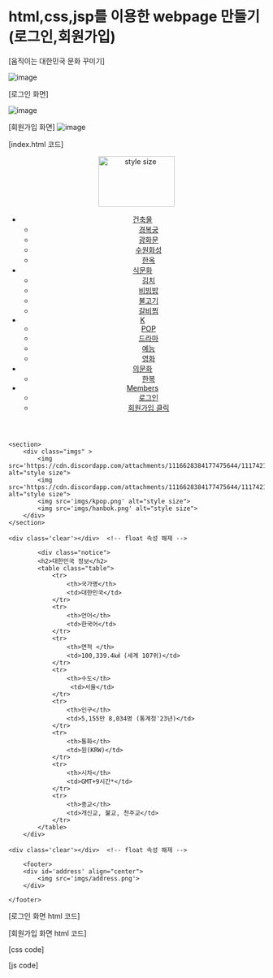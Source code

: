 # html,css,jsp를 이용한 webpage 만들기(로그인,회원가입)
[움직이는 대한민국 문화 꾸미기]

![image](https://github.com/seokhyun06/WebPage/assets/122009563/a588dfb7-b56a-4fe9-90c6-5dc8ba112837)

[로그인 화면]

![image](https://github.com/seokhyun06/WebPage/assets/122009563/53bae2b3-88e2-47a3-a491-59dea031361e)

[회원가입 화면]
![image](https://github.com/seokhyun06/WebPage/assets/122009563/25551940-46d2-4173-b550-5728738ef982)

[index.html 코드]
 <!DOCTYPE html>
<html>
<head>
<meta charset='utf-8'>
<link rel="stylesheet" href="css/style.css" type="text/css">
<script src="https://ajax.googleapis.com/ajax/libs/jquery/1.12.4/jquery.min.js" defer="defer"></script>
<script src="js/script.js" defer="defer" ></script>
</head>


<body>

<div id='page'>
	<header>
		<div id='logo'>
			<img src='imgs/Korean Flag.jfif' alt="style size" style="width:150px; height:100px">
		</div>
		<div id='top'>
			  <ul class="main-menu">
                <li>
                    <a href="#" >건축물</a>
                    <ul class="sub"> 
                        <li><a href="#">경복궁</a></li>
                        <li><a href="#">광화문</a></li>
                        <li><a href="#">수원화성</a></li>
                        <li><a href="#">한옥</a></li>
                    </ul>
                </li>
                <li>
                    <a href="#" >식문화</a>
                    <ul class="sub">
                        <li><a href="#">김치</a></li>
                        <li><a href="#">비빔밥</a></li>
                        <li><a href="#">불고기</a></li>
                        <li><a href="#">갈비찜</a></li>
                    </ul>
                </li>
                <li>
                    <a href="#" >K</a>
                    <ul class="sub">
                        <li><a href="#">POP</a></li>
                        <li><a href="#">드라마</a></li>
                        <li><a href="#">예능</a></li>
                        <li><a href="#">영화</a></li>
                    </ul>
                </li>
                <li>
                    <a href="#" >의문화</a>
                    <ul class="sub">
                        <li><a href="#">한복</a></li>
                    </ul>
                </li>
                <li>
                    <a href="#" >Members</a>
                    <ul class="sub">
                        <li onclick="winOpen1()"><a href="#">로그인</a></li>
                        <li onclick="winOpen2()"><a href="#">회원가입 클릭</a></li>
                    </ul>
                </li>
             </ul>
		</div>
	</header>
	<div class='clear'></div>  <!--	float 속성 해제 -->	
	
	<section>
		<div class="imgs" >
			<img src='https://cdn.discordapp.com/attachments/1116628384177475644/1117421652863623178/palace.png' alt="style size">
			<img src='https://cdn.discordapp.com/attachments/1116628384177475644/1117421614166986772/image.png' alt="style size">
			<img src='imgs/kpop.png' alt="style size">
			<img src='imgs/hanbok.png' alt="style size">
		</div> 
	</section>
	
	<div class='clear'></div>  <!--	float 속성 해제 -->
	
		    <div class="notice">
	        <h2>대한민국 정보</h2>	        
	        <table class="table">
	            <tr>
	                <th>국가명</th>
	                <td>대한민국</td>
	            </tr>
	            <tr>
	                <th>언어</th>
	                <td>한국어</td>
	            </tr>
	            <tr>
	            	<th>면적 </th>
	                <td>100,339.4㎢ (세계 107위)</td>
	            </tr>
	            <tr>
					<th>수도</th>
	                 <td>서울</td>
	            </tr>
	            <tr>
	                <th>인구</th>
	                <td>5,155만 8,034명 (통계청'23년)</td>
	            </tr>
	            <tr>
	                <th>통화</th>
	                <td>원(KRW)</td>
	            </tr>
	            <tr>
	                <th>시차</th>
	                <td>GMT+9시간*</td>
	            </tr>
	            <tr>
	                <th>종교</th>
	                <td>개신교, 불교, 천주교</td>
	            </tr>
	        </table>
	    </div>
   
	<div class='clear'></div>  <!--	float 속성 해제 -->	
	
		<footer>
		<div id='address' align="center">
			<img src='imgs/address.png'>
		</div>
		
	</footer>
</div> <!-- 아이디 page의 끝 -->
</body>
</html>
[로그인 화면 html 코드]

[회원가입 화면 html 코드]

[css code]

[js code]



